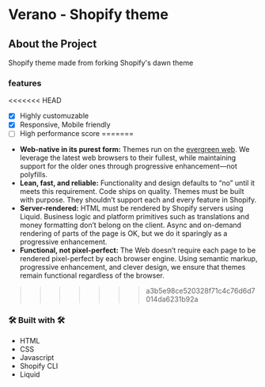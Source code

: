 # Verano - Shopify theme 

## About the Project 

Shopify theme made from forking Shopify's dawn theme 

### features

<<<<<<< HEAD
- [x] Highly customuzable
- [x] Responsive, Mobile friendly
- [ ] High performance score
=======
* **Web-native in its purest form:** Themes run on the [evergreen web](https://www.w3.org/2001/tag/doc/evergreen-web/). We leverage the latest web browsers to their fullest, while maintaining support for the older ones through progressive enhancement—not polyfills.
* **Lean, fast, and reliable:** Functionality and design defaults to “no” until it meets this requirement. Code ships on quality. Themes must be built with purpose. They shouldn’t support each and every feature in Shopify.
* **Server-rendered:** HTML must be rendered by Shopify servers using Liquid. Business logic and platform primitives such as translations and money formatting don’t belong on the client. Async and on-demand rendering of parts of the page is OK, but we do it sparingly as a progressive enhancement.
* **Functional, not pixel-perfect:** The Web doesn’t require each page to be rendered pixel-perfect by each browser engine. Using semantic markup, progressive enhancement, and clever design, we ensure that themes remain functional regardless of the browser.
>>>>>>> a3b5e98ce520328f71c4c76d6d7014da6231b92a

### 🛠️ Built with 🛠️ 

- HTML
- CSS 
- Javascript
- Shopify CLI
- Liquid

